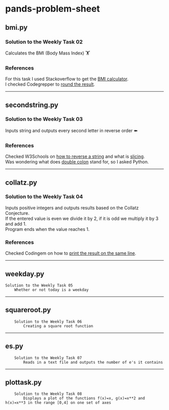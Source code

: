 # pands-problem-sheet
##  bmi.py 

###    Solution to the Weekly Task 02
Calculates the BMI (Body Mass Index) :weight_lifting:

###    References
For this task I used Stackoverflow to get the [BMI calculator][1].  
I checked Codegrepper to [round the result][2].  

[1]: https://stackoverflow.com/questions/20405610/bmi-calculator-in-python/20405792
[2]: https://www.codegrepper.com/code-examples/python/how+to+round+with+format+in+python

___
##  secondstring.py 

###    Solution to the Weekly Task 03
Inputs string and outputs every second letter in reverse order :arrow_left:

###    References
Checked W3Schools on [how to reverse a string][3] and what is [slicing][4].  
Was wondering what does [double colon][5] stand for, so I asked Python.

[3]: https://www.w3schools.com/python/python_howto_reverse_string.asp
[4]: https://www.w3schools.com/python/ref_func_slice.asp
[5]: https://www.askpython.com/python/examples/colon-in-python

___
##  collatz.py 

###    Solution to the Weekly Task 04
Inputs positive integers and outputs results based on the Collatz Conjecture.   
If the entered value is even we divide it by 2, if it is odd we multiply it by 3 and add 1.  
Program ends when the value reaches 1.

###    References
Checked Codingem on how to [print the result on the same line][6].

[6]: https://www.codingem.com/python-print-on-the-same-line/

___
##  weekday.py

    Solution to the Weekly Task 05
        Whether or not today is a weekday 

___
##  squareroot.py 

        Solution to the Weekly Task 06
            Creating a square root function 

___
##  es.py

        Solution to the Weekly Task 07
            Reads in a text file and outputs the number of e's it contains

___   
##  plottask.py

        Solution to the Weekly Task 08
            Displays a plot of the functions f(x)=x, g(x)=x**2 and h(x)=x**3 in the range [0,4] on one set of axes